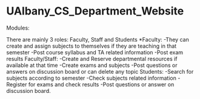 # UAlbany_CS_Department_Website

Modules:
 
There are mainly 3 roles: Faculty, Staff and Students
*Faculty:
-They can create and assign subjects to themselves if they are teaching in that semester
-Post course syllabus and TA related information
-Post exam results
Faculty/Staff:
-Create and Reserve departmental resources if available at that time
-Create exams and subjects
-Post questions or answers on discussion board or can delete any topic
Students:
-Search for subjects according to semester
-Check subjects related information
-Register for exams and check results
-Post questions or answer on discussion board.
